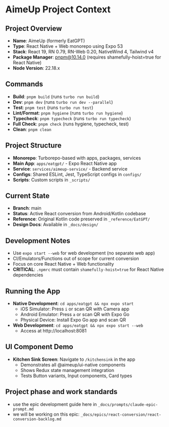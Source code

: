 # AimeUp Project Context

## Project Overview
- **Name**: AimeUp (formerly EatGPT)
- **Type**: React Native + Web monorepo using Expo 53
- **Stack**: React 19, RN 0.79, RN-Web 0.20, NativeWind 4, Tailwind v4
- **Package Manager**: pnpm@10.14.0 (requires shamefully-hoist=true for React Native)
- **Node Version**: 22.18.x

## Commands
- **Build**: `pnpm build` (runs `turbo run build`)
- **Dev**: `pnpm dev` (runs `turbo run dev --parallel`)
- **Test**: `pnpm test` (runs `turbo run test`)
- **Lint/Format**: `pnpm hygiene` (runs `turbo run hygiene`)
- **Typecheck**: `pnpm typecheck` (runs `turbo run typecheck`)
- **Full Check**: `pnpm check` (runs hygiene, typecheck, test)
- **Clean**: `pnpm clean`

## Project Structure
- **Monorepo**: Turborepo-based with apps, packages, services
- **Main App**: `apps/eatgpt/` - Expo React Native app
- **Service**: `services/aimeup-service/` - Backend service
- **Configs**: Shared ESLint, Jest, TypeScript configs in `configs/`
- **Scripts**: Custom scripts in `_scripts/`

## Current State
- **Branch**: main
- **Status**: Active React conversion from Android/Kotlin codebase
- **Reference**: Original Kotlin code preserved in `_reference/EatGPT/`
- **Design Docs**: Available in `_docs/design/`

## Development Notes
- Use `expo start --web` for web development (no separate web app)
- CI/Emulators/Functions out of scope for current conversion
- Focus on core React Native + Web functionality
- **CRITICAL**: `.npmrc` must contain `shamefully-hoist=true` for React Native dependencies

## Running the App
- **Native Development**: `cd apps/eatgpt && npx expo start`
  - iOS Simulator: Press `i` or scan QR with Camera app
  - Android Emulator: Press `a` or scan QR with Expo Go
  - Physical Device: Install Expo Go app and scan QR
- **Web Development**: `cd apps/eatgpt && npx expo start --web`
  - Access at http://localhost:8081

## UI Component Demo
- **Kitchen Sink Screen**: Navigate to `/kitchensink` in the app
  - Demonstrates all @aimeup/ui-native components
  - Shows Redux state management integration
  - Tests Button variants, Input components, Card types

## Project phase and work standards
- use the epic development guide here in `_docs/prompts/claude-epic-prompt.md`
- we will be working on this epic: `_docs/epics/react-conversion/react-conversion-backlog.md`

